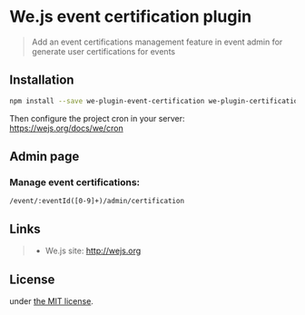 # We.js event certification plugin

> Add an event certifications management feature in event admin for generate user certifications for events

## Installation

```sh
npm install --save we-plugin-event-certification we-plugin-certification
```

Then configure the project cron in your server: https://wejs.org/docs/we/cron

## Admin page

### Manage event certifications:

```
/event/:eventId([0-9]+)/admin/certification
```

## Links

> * We.js site: http://wejs.org

## License

under [the MIT license](https://github.com/wejs/we/blob/master/LICENSE.md).